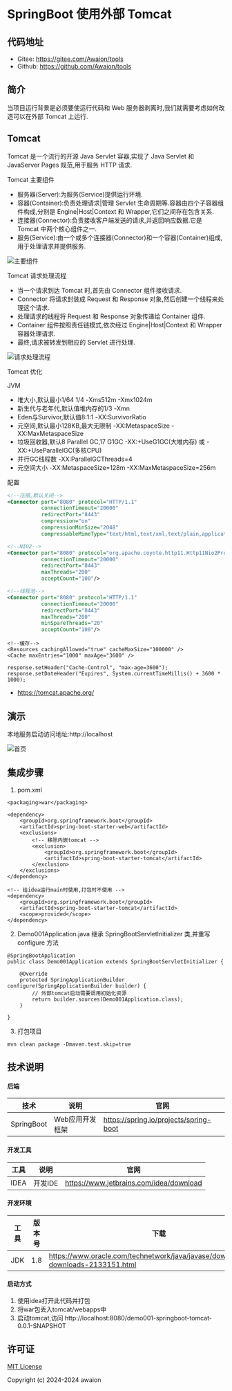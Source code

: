 # SpringBoot 使用外部 Tomcat

## 代码地址

- Gitee: https://gitee.com/Awaion/tools
- Github: https://github.com/Awaion/tools

## 简介

当项目运行背景是必须要使运行代码和 Web 服务器剥离时,我们就需要考虑如何改造可以在外部 Tomcat 上运行.

## Tomcat

Tomcat 是一个流行的开源 Java Servlet 容器,实现了 Java Servlet 和 JavaServer Pages 规范,用于服务 HTTP 请求.

Tomcat 主要组件

- 服务器(Server):为服务(Service)提供运行环境.
- 容器(Container):负责处理请求|管理 Servlet 生命周期等.容器由四个子容器组件构成,分别是 Engine|Host|Context 和
  Wrapper,它们之间存在包含关系.
- 连接器(Connector):负责接收客户端发送的请求,并返回响应数据.它是 Tomcat 中两个核心组件之一.
- 服务(Service):由一个或多个连接器(Connector)和一个容器(Container)组成,用于处理请求并提供服务.

![主要组件](src/main/resources/document/001.png)

Tomcat 请求处理流程

- 当一个请求到达 Tomcat 时,首先由 Connector 组件接收请求.
- Connector 将请求封装成 Request 和 Response 对象,然后创建一个线程来处理这个请求.
- 处理请求的线程将 Request 和 Response 对象传递给 Container 组件.
- Container 组件按照责任链模式,依次经过 Engine|Host|Context 和 Wrapper 容器处理请求.
- 最终,请求被转发到相应的 Servlet 进行处理.

![请求处理流程](src/main/resources/document/002.png)

Tomcat 优化

JVM

- 堆大小,默认最小1/64 1/4 -Xms512m -Xmx1024m
- 新生代与老年代,默认值堆内存的1/3 -Xmn
- Eden与Survivor,默认值8:1:1 -XX:SurvivorRatio
- 元空间,默认最小128KB,最大无限制 -XX:MetaspaceSize -XX:MaxMetaspaceSize
- 垃圾回收器,默认8 Parallel GC,17 G1GC -XX:+UseG1GC(大堆内存) 或 -XX:+UseParallelGC(多核CPU)
- 并行GC线程数 -XX:ParallelGCThreads=4
- 元空间大小 -XX:MetaspaceSize=128m -XX:MaxMetaspaceSize=256m

配置

```xml
<!--压缩,默认关闭-->
<Connector port="8080" protocol="HTTP/1.1"
           connectionTimeout="20000"
           redirectPort="8443"
           compression="on"
           compressionMinSize="2048"
           compressableMimeType="text/html,text/xml,text/plain,application/json"/>
```

```xml
<!--NIO2-->
<Connector port="8080" protocol="org.apache.coyote.http11.Http11Nio2Protocol"
           connectionTimeout="20000"
           redirectPort="8443"
           maxThreads="200"
           acceptCount="100"/>
```

```xml
<!--线程池-->
<Connector port="8080" protocol="HTTP/1.1"
           connectionTimeout="20000"
           redirectPort="8443"
           maxThreads="200"
           minSpareThreads="20"
           acceptCount="100"/>
```

```text
<!--缓存-->
<Resources cachingAllowed="true" cacheMaxSize="100000" />
<Cache maxEntries="1000" maxAge="3600" />

response.setHeader("Cache-Control", "max-age=3600");
response.setDateHeader("Expires", System.currentTimeMillis() + 3600 * 1000);
```

- https://tomcat.apache.org/

## 演示

本地服务启动访问地址:http://localhost

![首页](src/main/resources/document/001.jpg)

## 集成步骤

1. pom.xml

```
<packaging>war</packaging>

<dependency>
    <groupId>org.springframework.boot</groupId>
    <artifactId>spring-boot-starter-web</artifactId>
    <exclusions>
        <!-- 移除内嵌tomcat -->
        <exclusion>
            <groupId>org.springframework.boot</groupId>
            <artifactId>spring-boot-starter-tomcat</artifactId>
        </exclusion>
    </exclusions>
</dependency>

<!-- 给idea运行main时使用,打包时不使用 -->
<dependency>
    <groupId>org.springframework.boot</groupId>
    <artifactId>spring-boot-starter-tomcat</artifactId>
    <scope>provided</scope>
</dependency>
```

2. Demo001Application.java 继承 SpringBootServletInitializer 类,并重写 configure 方法

```code
@SpringBootApplication
public class Demo001Application extends SpringBootServletInitializer {

    @Override
    protected SpringApplicationBuilder configure(SpringApplicationBuilder builder) {
        // 外部tomcat启动需要调用初始化资源
        return builder.sources(Demo001Application.class);
    }

}
```

3. 打包项目

``` code
mvn clean package -Dmaven.test.skip=true
```

## 技术说明

#### 后端

| 技术         | 说明        | 官网                                     |
|------------|-----------|----------------------------------------|
| SpringBoot | Web应用开发框架 | https://spring.io/projects/spring-boot |

#### 开发工具

| 工具   | 说明    | 官网                                      |
|------|-------|-----------------------------------------|
| IDEA | 开发IDE | https://www.jetbrains.com/idea/download |

#### 开发环境

| 工具  | 版本号 | 下载                                                                                   |
|-----|-----|--------------------------------------------------------------------------------------|
| JDK | 1.8 | https://www.oracle.com/technetwork/java/javase/downloads/jdk8-downloads-2133151.html |

#### 启动方式

1. 使用idea打开此代码并打包
2. 将war包丢入tomcat/webapps中
3. 启动tomcat,访问 http://localhost:8080/demo001-springboot-tomcat-0.0.1-SNAPSHOT

## 许可证

[MIT License](https://opensource.org/license/mit)

Copyright (c) 2024-2024 awaion

